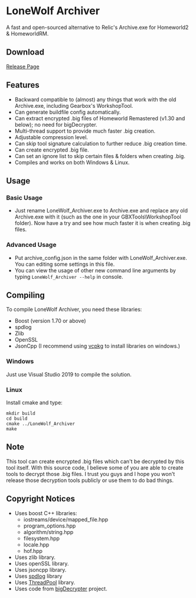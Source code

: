# LoneWolf Archiver #
A fast and open-sourced alternative to Relic's Archive.exe for Homeworld2 & HomeworldRM.

## Download ##
[Release Page](https://github.com/lone-wolf-akela/LoneWolf_Archiver/releases/)

## Features ##
- Backward compatible to (almost) any things that work with the old Archive.exe, including Gearbox's WorkshopTool.
- Can generate buildfile config automatically.
- Can extract encrypted .big files of Homeworld Remastered (v1.30 and below); no need for bigDecrypter.
- Multi-thread support to provide much faster .big creation.
- Adjustable compression level.
- Can skip tool signature calculation to further reduce .big creation time.
- Can create encrypted .big file.
- Can set an ignore list to skip certain files & folders when creating .big.
- Compiles and works on both Windows & Linux.

## Usage ##
### Basic Usage ###
- Just rename LoneWolf_Archiver.exe to Archive.exe and replace any old Archive.exe with it (such as the one in your GBXTools\WorkshopTool folder). Now have a try and see how much faster it is when creating .big files.

### Advanced Usage ###
- Put archive_config.json in the same folder with LoneWolf_Archiver.exe. You can editing some settings in this file.
- You can view the usage of other new command line arguments by typing `LoneWolf_Archiver --help` in console.


## Compiling ##
To compile LoneWolf Archiver, you need these libraries:
- Boost (version 1.70 or above)
- spdlog
- Zlib
- OpenSSL
- JsonCpp
(I recommend using [vcpkg](https://github.com/Microsoft/vcpkg) to install libraries on windows.)

### Windows ###
Just use Visual Studio 2019 to compile the solution.

### Linux ###
Install cmake and type:

    mkdir build
    cd build
    cmake ../LoneWolf_Archiver
    make

## Note ##
This tool can create encrypted .big files which can't be decrypted by this tool itself. With this source code, I believe some of you are able to create tools to decrypt those .big files. I trust you guys and I hope you won't release those decryption tools publicly or use them to do bad things.

## Copyright Notices ##
- Uses boost C++ libraries:
	- iostreams/device/mapped_file.hpp
	- program_options.hpp
	- algorithm/string.hpp
	- filesystem.hpp
	- locale.hpp
	- hof.hpp
- Uses zlib library.
- Uses openSSL library.
- Uses jsoncpp library.
- Uses [spdlog](https://github.com/gabime/spdlog) library
- Uses [ThreadPool](https://github.com/progschj/ThreadPool) library.
- Uses code from [bigDecrypter](https://github.com/mon/bigDecrypter) project.
